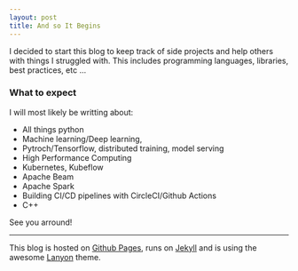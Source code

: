 ```yaml
---
layout: post
title: And so It Begins
---
```


I decided to start this blog to keep track of side projects and help others with things I struggled with. This includes programming languages, libraries, best practices, etc ...

### What to expect

I will most likely be writting about:
* All  things python
* Machine learning/Deep learning, 
* Pytroch/Tensorflow, distributed training, model serving
* High Performance Computing
* Kubernetes, Kubeflow
* Apache Beam
* Apache Spark
* Building CI/CD pipelines with CircleCI/Github Actions 
* C++

See you arround!

-----

This blog is hosted on [Github Pages](http://pages.github.com), runs on [Jekyll](https://jekyllrb.com/) and is using the awesome [Lanyon](https://github.com/poole/lanyon/) theme.